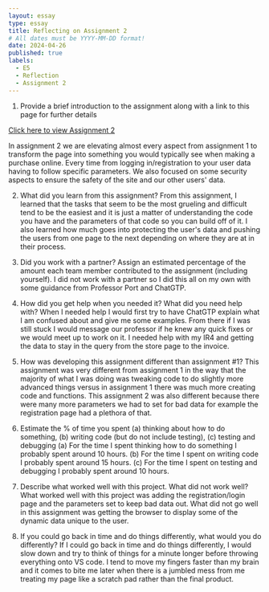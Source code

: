 ```yaml
---
layout: essay
type: essay
title: Reflecting on Assignment 2
# All dates must be YYYY-MM-DD format!
date: 2024-04-26
published: true
labels:
  - E5
  - Reflection
  - Assignment 2
---
```


1. Provide a brief introduction to the assignment along with a link to this page for further details

  <a href=" https://assignment2-421506.wm.r.appspot.com">Click here to view Assignment 2</a>

  In assignment 2 we are elevating almost every aspect from assignment 1 to transform the page into something you would typically see when making a purchase online. Every time from logging in/registration to your user data having to follow specific parameters. We also focused on some security aspects to ensure the safety of the site and our other users' data.

2. What did you learn from this assignment?
  From this assignment, I learned that the tasks that seem to be the most grueling and difficult tend to be the easiest and it is just a matter of understanding the code you have and the parameters of that code so you can build off of it. I also learned how much goes into protecting the user's data and pushing the users from one page to the next depending on where they are at in their process.

3. Did you work with a partner? Assign an estimated percentage of the amount each team member contributed to the assignment (including yourself).
  I did not work with a partner so I did this all on my own with some guidance from Professor Port and ChatGTP.

4. How did you get help when you needed it? What did you need help with?
  When I needed help I would first try to have ChatGTP explain what I am confused about and give me some examples. From there if I was still stuck I would message our professor if he knew any quick fixes or we would meet up to work on it. I needed help with my IR4 and getting the data to stay in the query from the store page to the invoice.

5. How was developing this assignment different than assignment #1?
  This assignment was very different from assignment 1 in the way that the majority of what I was doing was tweaking code to do slightly more advanced things versus in assignment 1 there was much more creating code and functions. This assignment 2 was also different because there were many more parameters we had to set for bad data for example the registration page had a plethora of that. 

6. Estimate the % of time you spent (a) thinking about how to do something, (b) writing code (but do not include testing), (c) testing and debugging
  (a) For the time I spent thinking how to do something I probably spent around 10 hours. 
  (b) For the time I spent on writing code I probably spent around 15 hours.
  (c) For the time I spent on testing and debugging I probably spent around 10 hours.

7. Describe what worked well with this project. What did not work well?
  What worked well with this project was adding the registration/login page and the parameters set to keep bad data out. What did not go well in this assignment was getting the browser to display some of the dynamic data unique to the user.

8. If you could go back in time and do things differently, what would you do differently?
  If I could go back in time and do things differently, I would slow down and try to think of things for a minute longer before throwing everything onto VS code. I tend to move my fingers faster than my brain and it comes to bite me later when there is a jumbled mess from me treating my page like a scratch pad rather than the final product. 
